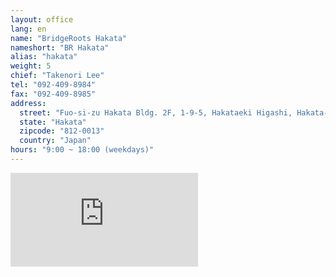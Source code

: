 ```yaml
---
layout: office
lang: en
name: "BridgeRoots Hakata"
nameshort: "BR Hakata"
alias: "hakata"
weight: 5
chief: "Takenori Lee"
tel: "092-409-8984"
fax: "092-409-8985"
address:
  street: "Fuo-si-zu Hakata Bldg. 2F, 1-9-5, Hakataeki Higashi, Hakata-ku"
  state: "Hakata"
  zipcode: "812-0013"
  country: "Japan"
hours: "9:00 ~ 18:00 (weekdays)"
---
```


<iframe src="https://www.google.com/maps/embed?pb=!1m18!1m12!1m3!1d2428.3787864869323!2d130.42230854008014!3d33.59177165222966!2m3!1f0!2f0!3f0!3m2!1i1024!2i768!4f13.1!3m3!1m2!1s0x354191c8db33627d%3A0xf5d94de2cc67fd41!2zSmFwYW4sIOOAkjgxMi0wMDEzIEZ1a3Vva2Eta2VuLCBGdWt1b2thLXNoaSwgSGFrYXRhLWt1LCBIYWthdGFla2loaWdhc2hpLCAxIENob21l4oiSOeKIkjUsIO-8lO-9g-KAme-9k-WNmuWkmuODk-ODqw!5e0!3m2!1sen!2sus!4v1474180019748" frameborder="0" style="border:0" allowfullscreen class="center-block googlemap"></iframe>
